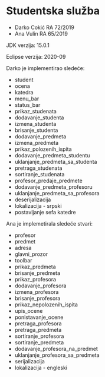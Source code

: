 # Studentska služba


- Darko Cokić RA 72/2019
- Ana Vulin RA 65/2019

JDK  verzija: 15.0.1

Eclipse verzija: 2020-09

Darko je implementirao sledeće:
- student
- ocena
- katedra
- menu_bar
- status_bar
- prikaz_studenata
- dodavanje_studenta
- izmena_studenta
- brisanje_studenta
- dodavanje_predmeta
- izmena_predmeta
- prikaz_polozenih_ispita
- dodavanje_predmeta_studentu
- uklanjanje_predmeta_sa_studenta
- pretraga_studenata
- sortiranje_studenata
- profesor_predaje_predmete
- dodavanje_predmeta_profesoru
- uklanjanje_predmeta_sa_profesora
- deserijalizacija
- lokalizacija - srpski
- postavljanje sefa katedre


Ana je implemetirala sledeće stvari:

- profesor
- predmet
- adresa
- glavni_prozor
- toolbar
- prikaz_predmeta
- brisanje_predmeta
- prikaz_profesora
- dodavanje_profesora
- izmena_profesora
- brisanje_profesora
- prikaz_nepolozenih_ispita
- upis_ocene
- ponistavanje_ocene
- pretraga_profesora
- pretraga_predmeta
- sortiranje_profesora
- sortiranje_predmeta
- dodavanje_profesora_na_predmet
- uklanjanje_profesora_sa_predmeta
- serijalizacija
- lokalizacija - engleski


